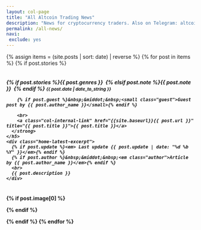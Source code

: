 ```yaml
---
layout: col-page
title: "All Altcoin Trading News"
description: "News for cryptocurrency traders. Also on Telegram: altcointrading_net."
permalink: /all-news/
navi:
 exclude: yes
---
```



{% assign items = (site.posts | sort: date) | reverse %}
{% for post in items  %}
{% if post.stories %}

<div class="row home-latest"  id="gtm-allnews">
  <div class="seven columns">
    <h5 class="post">
      <strong>
        {% if post.stories %}<span class="tag">{{ post.genres }}</span>&nbsp;
        {% elsif post.note %}<span class="tag custom-note">{{ post.note }}</span>&nbsp;
        {% endif %}
        <small>{{ post.date | date_to_string }}</small>

        {% if post.guest %}&nbsp;&middot;&nbsp;<small class="guest">Guest post by {{ post.author_name }}</small>{% endif %}

        <br>
        <a class="col-internal-link" href="{{site.baseurl}}{{ post.url }}" title="{{ post.title }}">{{ post.title }}</a>
      </strong>
    </h5>
    <div class="home-latest-excerpt">
      {% if post.update %}<em> Last update {{ post.update | date: "%d %b %Y" }}</em>{% endif %}
      {% if post.author %}&nbsp;&middot;&nbsp;<em class="author">Article by {{ post.author_name }}</em>{% endif %}
      <br>
      {{ post.description }}
    </div>
  </div>
  {% if post.image[0] %}
  <div class="five columns">
    <a class="col-internal-link" href="{{site.baseurl}}{{ post.url }}" title="{{ post.title }}">
      <figure class="thumb">
        <amp-img itemprop="image" src="{{ post.image[0] }}" alt="Altcoin Trading Blog"
        layout="responsive"
        data-original-width="720px" data-original-height="360px"
        width="150px" height="80px">
        </amp-img>
      </figure>
    </a>
  </div>
  {% endif %}
</div>


{% endif %}
{% endfor %}
